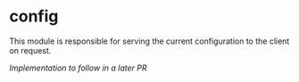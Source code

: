 # config

This module is responsible for serving the current configuration to the client on request.

_Implementation to follow in a later PR_
